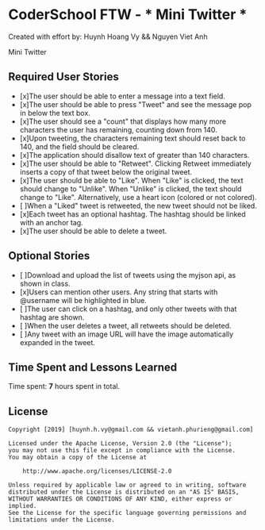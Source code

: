 # CoderSchool FTW - * Mini Twitter *

Created with effort by: Huynh Hoang Vy && Nguyen Viet Anh

Mini Twitter 


## Required User Stories

* [x]The user should be able to enter a message into a text field.
* [x]The user should be able to press "Tweet" and see the message pop in below the text box.
* [x]The user should see a "count" that displays how many more characters the user has remaining, counting down from 140.
* [x]Upon tweeting, the characters remaining text should reset back to 140, and the field should be cleared.
* [x]The application should disallow text of greater than 140 characters.
* [x]The user should be able to "Retweet". Clicking Retweet immediately inserts a copy of that tweet below the original tweet.
* [x]The user should be able to "Like". When "Like" is clicked, the text should change to "Unlike". When "Unlike" is clicked, the text should change to "Like". Alternatively, use a heart icon (colored or not colored).
* [ ]When a "Liked" tweet is retweeted, the new tweet should not be liked.
* [x]Each tweet has an optional hashtag. The hashtag should be linked with an anchor tag.
* [x]The user should be able to delete a tweet.
## Optional Stories
* [ ]Download and upload the list of tweets using the myjson api, as shown in class.
* [x]Users can mention other users. Any string that starts with @username will be highlighted in blue.
* [ ]The user can click on a hashtag, and only other tweets with that hashtag are shown.
* [ ]When the user deletes a tweet, all retweets should be deleted.
* [ ]Any tweet with an image URL will have the image automatically expanded in the tweet.

## Time Spent and Lessons Learned

Time spent: **7** hours spent in total.


## License

    Copyright [2019] [huynh.h.vy@gmail.com && vietanh.phurieng@gmail.com]

    Licensed under the Apache License, Version 2.0 (the "License");
    you may not use this file except in compliance with the License.
    You may obtain a copy of the License at

        http://www.apache.org/licenses/LICENSE-2.0

    Unless required by applicable law or agreed to in writing, software
    distributed under the License is distributed on an "AS IS" BASIS,
    WITHOUT WARRANTIES OR CONDITIONS OF ANY KIND, either express or implied.
    See the License for the specific language governing permissions and
    limitations under the License.
